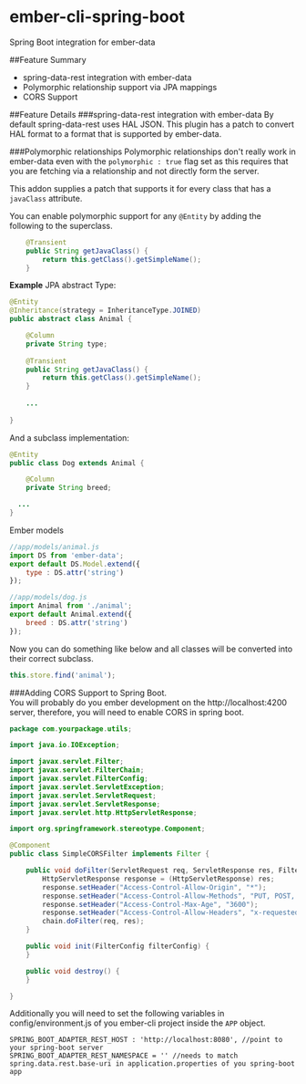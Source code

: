 # ember-cli-spring-boot
Spring Boot integration for  ember-data

##Feature Summary
* spring-data-rest integration with ember-data
* Polymorphic relationship support via JPA mappings
* CORS Support

##Feature Details
###spring-data-rest integration with ember-data
By default spring-data-rest uses HAL JSON.  This plugin has a patch to convert HAL format to a format that is supported by ember-data.

###Polymorphic relationships
Polymorphic relationships don't really work in ember-data even with the `polymorphic : true` flag set as this requires that you are fetching via a relationship and not directly form the server.

This addon supplies a patch that supports it for every class that has a `javaClass` attribute.

You can enable polymorphic support for any `@Entity` by adding the following to the superclass.

```java
	@Transient
	public String getJavaClass() {
		return this.getClass().getSimpleName();
	}
```

**Example** 
JPA abstract Type:

```java
@Entity
@Inheritance(strategy = InheritanceType.JOINED)
public abstract class Animal {

	@Column
	private String type;
	
	@Transient
	public String getJavaClass() {
		return this.getClass().getSimpleName();
	}
	
	...
	
}
```

And a subclass implementation:

```java
@Entity
public class Dog extends Animal {

	@Column
	private String breed;

  ...
}
```

Ember models
```javascript
//app/models/animal.js
import DS from 'ember-data';
export default DS.Model.extend({
	type : DS.attr('string')
});
```
```javascript
//app/models/dog.js
import Animal from './animal';
export default Animal.extend({
	breed : DS.attr('string')
});
```

Now you can do something like below and all classes will be converted into their correct subclass.

```javascript
this.store.find('animal');
```


###Adding CORS Support to Spring Boot.  
You will probably do you ember development on the http://localhost:4200 server, therefore, you will need to enable CORS in spring boot.

```java
package com.yourpackage.utils;

import java.io.IOException;

import javax.servlet.Filter;
import javax.servlet.FilterChain;
import javax.servlet.FilterConfig;
import javax.servlet.ServletException;
import javax.servlet.ServletRequest;
import javax.servlet.ServletResponse;
import javax.servlet.http.HttpServletResponse;

import org.springframework.stereotype.Component;

@Component
public class SimpleCORSFilter implements Filter {

	public void doFilter(ServletRequest req, ServletResponse res, FilterChain chain) throws IOException, ServletException {
		HttpServletResponse response = (HttpServletResponse) res;
		response.setHeader("Access-Control-Allow-Origin", "*");
		response.setHeader("Access-Control-Allow-Methods", "PUT, POST, GET, OPTIONS, DELETE");
		response.setHeader("Access-Control-Max-Age", "3600");
		response.setHeader("Access-Control-Allow-Headers", "x-requested-with, Content-Type");
		chain.doFilter(req, res);
	}

	public void init(FilterConfig filterConfig) {
	}

	public void destroy() {
	}

}
```

Additionally you will need to set the following variables in config/environment.js of you ember-cli project inside the `APP` object.
```
SPRING_BOOT_ADAPTER_REST_HOST : 'http://localhost:8080', //point to your spring-boot server
SPRING_BOOT_ADAPTER_REST_NAMESPACE = '' //needs to match spring.data.rest.base-uri in application.properties of you spring-boot app
```

